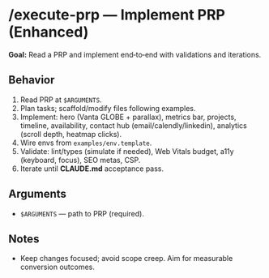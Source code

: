 # /execute-prp — Implement PRP (Enhanced)

**Goal:** Read a PRP and implement end‑to‑end with validations and iterations.

## Behavior
1) Read PRP at `$ARGUMENTS`.  
2) Plan tasks; scaffold/modify files following examples.  
3) Implement: hero (Vanta GLOBE + parallax), metrics bar, projects, timeline, availability, contact hub (email/calendly/linkedin), analytics (scroll depth, heatmap clicks).  
4) Wire envs from `examples/env.template`.  
5) Validate: lint/types (simulate if needed), Web Vitals budget, a11y (keyboard, focus), SEO metas, CSP.  
6) Iterate until **CLAUDE.md** acceptance pass.

## Arguments
- `$ARGUMENTS` — path to PRP (required).

## Notes
- Keep changes focused; avoid scope creep. Aim for measurable conversion outcomes.
